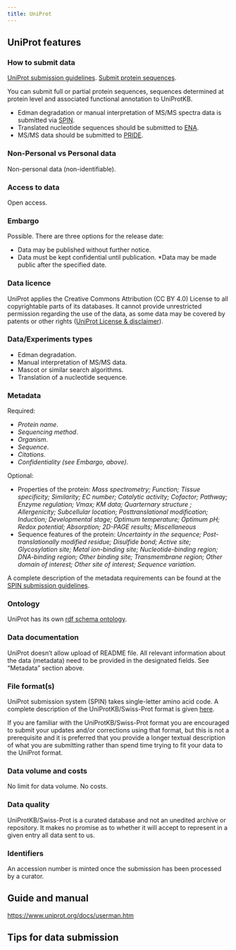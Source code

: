 ```yaml
---
title: UniProt
---
```

## UniProt features
### How to submit data
[UniProt submission guidelines](https://www.uniprot.org/help/submissions).
[Submit protein sequences](https://www.ebi.ac.uk/swissprot/Submissions/spin/help).

You can submit full or partial protein sequences, sequences determined at protein level and associated functional annotation to UniProtKB.
* Edman degradation or manual interpretation of MS/MS spectra data is submitted via [SPIN](https://www.ebi.ac.uk/swissprot/Submissions/spin/account/login).
* Translated nucleotide sequences should be submitted to [ENA](https://www.ebi.ac.uk/ena/browser/home).
* MS/MS data should be submitted to [PRIDE](https://www.ebi.ac.uk/pride/).


### Non-Personal vs Personal data
Non-personal data (non-identifiable).

### Access to data
Open access.

### Embargo
Possible. There are three options for the release date:
* Data may be published without further notice.
* Data must be kept confidential until publication.
*Data may be made public after the specified date.

### Data licence
UniProt applies the Creative Commons Attribution (CC BY 4.0) License to all copyrightable parts of its databases. It cannot provide unrestricted permission regarding the use of the data, as some data may be covered by patents or other rights ([UniProt License & disclaimer](https://www.uniprot.org/help/license)).

### Data/Experiments types
* Edman degradation.
* Manual interpretation of MS/MS data.
* Mascot or similar search algorithms.
* Translation of a nucleotide sequence.

### Metadata
Required:
* *Protein name*.
* *Sequencing method*.
* *Organism*.
* *Sequence*.
* *Citations*.
* *Confidentiality (see Embargo, above)*.

Optional:
* Properties of the protein: *Mass spectrometry; Function; Tissue specificity; Similarity; EC number; Catalytic activity; Cofactor; Pathway; Enzyme regulation; Vmax; KM data; Quarternary structure ; Allergenicity; Subcellular location; Posttranslational modification; Induction; Developmental stage; Optimum temperature; Optimum pH; Redox potential; Absorption; 2D-PAGE results; Miscellaneous*
* Sequence features of the protein: *Uncertainty in the sequence; Post-translationally modified residue; Disulfide bond; Active site; Glycosylation site; Metal ion-binding site; Nucleotide-binding region; DNA-binding region; Other binding site; Transmembrane region; Other domain of interest; Other site of interest; Sequence variation*.

A complete description of the metadata requirements can be found at the [SPIN submission guidelines](https://www.ebi.ac.uk/swissprot/Submissions/spin/help#publish).

### Ontology
UniProt has its own [rdf schema ontology](http://ontologies.berkeleybop.org/mi.owl).

### Data documentation
UniProt doesn’t allow upload of README file. All relevant information about the data (metadata) need to be provided in the designated fields. See “Metadata” section above.

### File format(s)
UniProt submission system (SPIN) takes single-letter amino acid code. A complete description of the UniProtKB/Swiss-Prot format is given [here](https://web.expasy.org/docs/userman.html#genstruc).

If you are familiar with the UniProtKB/Swiss-Prot format you are encouraged to submit your updates and/or corrections using that format, but this is not a prerequisite and it is preferred that you provide a longer textual description of what you are submitting rather than spend time trying to fit your data to the UniProt format.

### Data volume and costs
No limit for data volume. No costs.

### Data quality
UniProtKB/Swiss-Prot is a curated database and not an unedited archive or repository. It makes no promise as to whether it will accept to represent in a given entry all data sent to us.

### Identifiers
An accession number is minted once the submission has been processed by a curator.

## Guide and manual
https://www.uniprot.org/docs/userman.htm


## Tips for data submission
